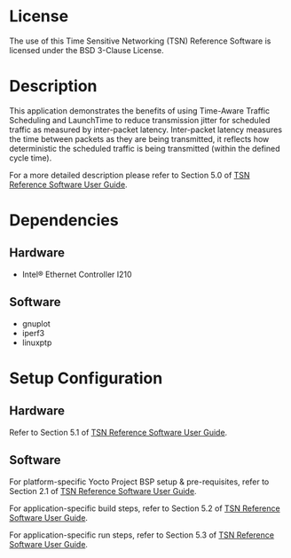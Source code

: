 # License
The use of this Time Sensitive Networking (TSN) Reference Software is licensed
under the BSD 3-Clause License.

# Description
This application demonstrates the benefits of using Time-Aware Traffic
Scheduling and LaunchTime to reduce transmission jitter for scheduled traffic as
measured by inter-packet latency. Inter-packet latency measures the time between
packets as they are being transmitted, it reflects how deterministic the
scheduled traffic is being transmitted (within the defined cycle time).

For a more detailed description please refer to Section 5.0 of
[TSN Reference Software User Guide](../doc/README.md).

# Dependencies
## Hardware
- Intel® Ethernet Controller I210

## Software
- gnuplot
- iperf3
- linuxptp

# Setup Configuration
## Hardware
Refer to Section 5.1 of [TSN Reference Software User Guide](../doc/README.md).

## Software
For platform-specific Yocto Project BSP setup & pre-requisites, refer to
Section 2.1 of [TSN Reference Software User Guide](../doc/README.md).

For application-specific build steps, refer to Section 5.2 of
[TSN Reference Software User Guide](../doc/README.md).

For application-specific run steps, refer to Section 5.3 of
[TSN Reference Software User Guide](../doc/README.md).
